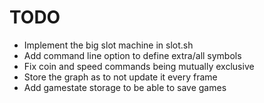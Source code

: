 # TODO

- Implement the big slot machine in slot.sh
- Add command line option to define extra/all symbols
- Fix coin and speed commands being mutually exclusive
- Store the graph as to not update it every frame
- Add gamestate storage to be able to save games

